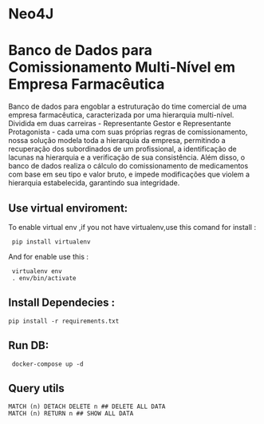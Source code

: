
# Neo4J

# Banco de Dados para Comissionamento Multi-Nível em Empresa Farmacêutica
Banco de dados para engoblar a estruturação do time comercial de uma empresa farmacêutica, caracterizada por uma hierarquia multi-nível. Dividida em duas carreiras - Representante Gestor e Representante Protagonista - cada uma com suas próprias regras de comissionamento, nossa solução modela toda a hierarquia da empresa, permitindo a recuperação dos subordinados de um profissional, a identificação de lacunas na hierarquia e a verificação de sua consistência. Além disso, o banco de dados realiza o cálculo do comissionamento de medicamentos com base em seu tipo e valor bruto, e impede modificações que violem a hierarquia estabelecida, garantindo sua integridade.


## Use virtual enviroment:

To enable virtual env ,if you not have virtualenv,use this comand for install :

```shell
 pip install virtualenv
```

And for enable use this :

```shell
 virtualenv env
 . env/bin/activate
```

## Install Dependecies : 

```shell
pip install -r requirements.txt
```

## Run DB:

```shell
 docker-compose up -d
```

## Query utils

```shell
MATCH (n) DETACH DELETE n ## DELETE ALL DATA
MATCH (n) RETURN n ## SHOW ALL DATA
```

